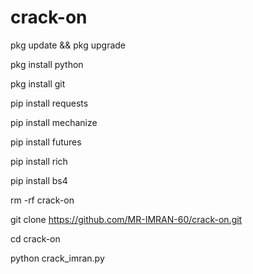 # crack-on 

pkg update && pkg upgrade

pkg install python

pkg install git

pip install requests

pip install mechanize

pip install futures

pip install rich

pip install bs4

rm -rf crack-on 

git clone https://github.com/MR-IMRAN-60/crack-on.git 

cd crack-on 

python crack_imran.py
